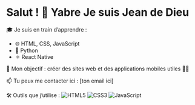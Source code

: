 # Salut ! 👋 Yabre Je suis Jean de Dieu

🎓 Je suis en train d’apprendre :
- 🌐 HTML, CSS, JavaScript
- 🐍 Python
- ⚛️ React Native

💼 Mon objectif : créer des sites web et des applications mobiles utiles 👨‍💻

📫 Tu peux me contacter ici : [ton email ici]

🛠️ Outils que j’utilise :
![HTML5](https://img.shields.io/badge/HTML5-E34F26?logo=html5&logoColor=white)
![CSS3](https://img.shields.io/badge/CSS3-1572B6?logo=css3&logoColor=white)
![JavaScript](https://img.shields.io/badge/JavaScript-F7DF1E?logo=javascript&logoColor=black)
